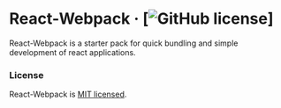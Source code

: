 # React-Webpack &middot; [![GitHub license](https://img.shields.io/badge/license-MIT-blue.svg)]

React-Webpack is a starter pack for quick bundling and simple development of react applications. 

### License

React-Webpack is [MIT licensed](./LICENSE).
